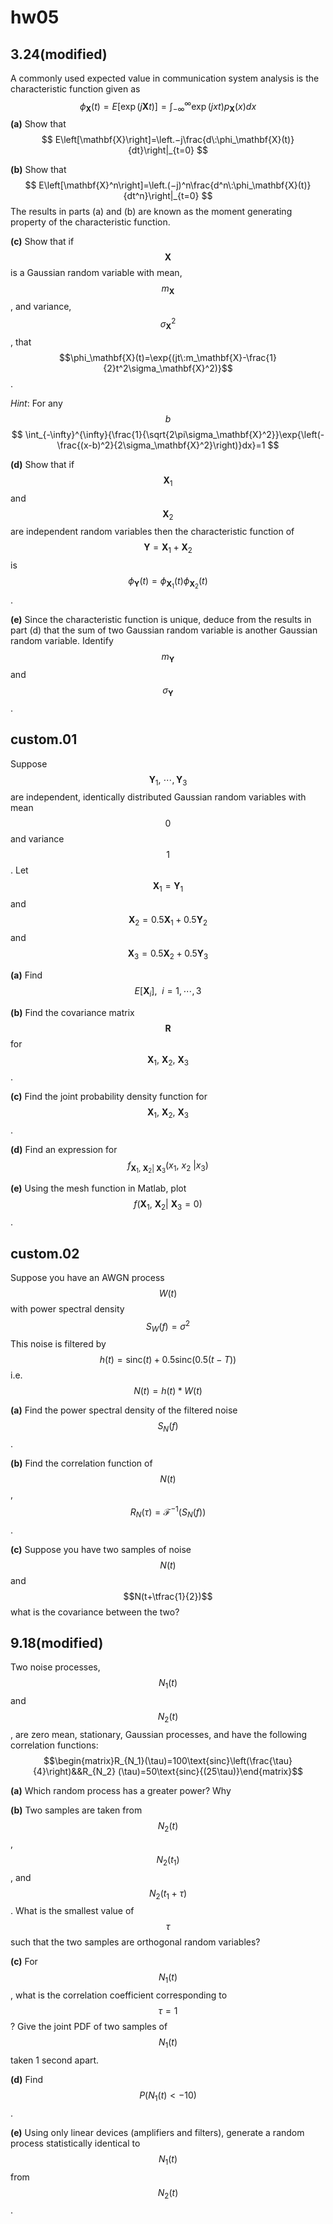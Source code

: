 # hw05

## 3.24(modified)
A commonly used expected value in communication system analysis is the characteristic function given as
$$\phi_{\mathbf{X}}(t)=E\left[\exp{(j\mathbf{X}t)}\right]=\int_{-\infty}^{\infty}{ \exp{(jxt)}p_\mathbf{X}(x)dx}$$
**(a)** Show that
$$
E\left[\mathbf{X}\right]=\left.−j\frac{d\:\phi_\mathbf{X}(t)}{dt}\right|_{t=0}
$$

**(b)** Show that
$$
E\left[\mathbf{X}^n\right]=\left.(−j)^n\frac{d^n\:\phi_\mathbf{X}(t)}{dt^n}\right|_{t=0}
$$
The results in parts (a) and (b) are known as the moment generating property of the characteristic function.

**(c)** Show that if $$\mathbf{X}$$ is a Gaussian random variable with mean, $$m_\mathbf{X}$$ , and variance, $$\sigma_\mathbf{X}^2$$, that $$\phi_\mathbf{X}(t)=\exp{(jt\:m_\mathbf{X}-\frac{1}{2}t^2\sigma_\mathbf{X}^2)}$$.

*Hint*: For any $$b$$
$$
\int_{-\infty}^{\infty}{\frac{1}{\sqrt{2\pi\sigma_\mathbf{X}^2}}\exp{\left(-\frac{(x-b)^2}{2\sigma_\mathbf{X}^2}\right)}dx}=1
$$

**(d)** Show that if $$\mathbf{X}_1$$ and $$\mathbf{X}_2$$ are independent random variables then the characteristic function of $$\mathbf{Y}=\mathbf{X}_1+\mathbf{X}_2$$ is $$\phi_{\mathbf{Y}}(t)=\phi_{\mathbf{X}_1}(t)\phi_{\mathbf{X}_2}(t)$$.

**(e)** Since the characteristic function is unique, deduce from the results in part (d) that the sum of two Gaussian random variable is another Gaussian random variable. Identify $$m_\mathbf{Y}$$ and $$\sigma_\mathbf{Y}$$.


## custom.01
Suppose $$\mathbf{Y}_1,\:\cdots,\mathbf{Y}_3$$ are independent, identically distributed Gaussian random variables with mean $$0$$ and variance $$1$$. Let $$\mathbf{X}_1=\mathbf{Y}_1$$ and $$\mathbf{X}_2=0.5\mathbf{X}_1+0.5\mathbf{Y}_2$$ and $$\mathbf{X}_3=0.5\mathbf{X}_2+0.5\mathbf{Y}_3$$

**(a)** Find $$E\left[\mathbf{X}_i\right],\:\:i=1,\cdots,3$$

**(b)** Find the covariance matrix $$\mathbf{R}$$ for $$\mathbf{X}_1,\:\mathbf{X}_2,\:\mathbf{X}_3$$.

**(c)** Find the joint probability density function for $$\mathbf{X}_1,\:\mathbf{X}_2,\:\mathbf{X}_3$$.

**(d)** Find an expression for $$f_{\mathbf{X}_1,\:\mathbf{X}_2|\:\mathbf{X}_3}(x_1,\:x_2\:|x_3)$$

**(e)** Using the mesh function in Matlab, plot $$f(\mathbf{X}_1,\:\mathbf{X}_2|\:\mathbf{X}_3=0)$$.


## custom.02
Suppose you have an AWGN process $$W(t)$$ with power spectral density $$S_W(f)=\sigma^2$$ This noise is filtered by $$h(t)=\text{sinc}{(t)}+0.5\text{sinc}{(0.5(t −T))}$$ i.e. $$N(t)=h(t)*W(t)$$

**(a)** Find the power spectral density of the filtered noise $$S_N(f)$$.

**(b)** Find the correlation function of $$N(t)$$, $$R_N(\tau)=\mathcal{F}^{-1}(S_N(f))$$.

**(c)** Suppose you have two samples of noise $$N(t)$$ and $$N(t+\tfrac{1}{2})$$ what is the covariance between the two?


## 9.18(modified)
Two noise processes, $$N_1(t)$$ and $$N_2(t)$$, are zero mean, stationary, Gaussian processes, and have the following correlation functions:
$$\begin{matrix}R_{N_1}(\tau)=100\text{sinc}\left(\frac{\tau}{4}\right)&&R_{N_2} (\tau)=50\text{sinc}{(25\tau)}\end{matrix}$$

**(a)** Which random process has a greater power? Why

**(b)** Two samples are taken from $$N_2(t)$$, $$N_2(t_1)$$, and $$N_2(t_1+\tau)$$. What is the smallest value of $$\tau$$ such that the two samples are orthogonal random variables?

**(c)** For $$N_1(t)$$, what is the correlation coefficient corresponding to $$\tau=1$$? Give the joint PDF of two samples of $$N_1(t)$$ taken 1 second apart.

**(d)** Find $$P(N_1(t)<-10)$$.

**(e)** Using only linear devices (amplifiers and filters), generate a random process statistically identical to $$N_1(t)$$ from $$N_2(t)$$.
